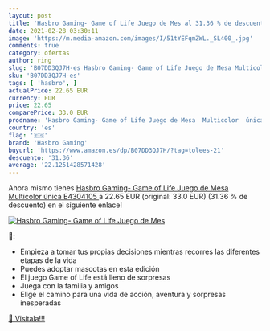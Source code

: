 ```yaml
---
layout: post
title: 'Hasbro Gaming- Game of Life Juego de Mes al 31.36 % de descuento'
date: 2021-02-28 03:30:11
image: 'https://m.media-amazon.com/images/I/51tYEFqmZWL._SL400_.jpg'
comments: true
category: ofertas
author: ring
slug: 'B07DD3QJ7H-es Hasbro Gaming- Game of Life Juego de Mesa Multicolor única...'
sku: 'B07DD3QJ7H-es'
tags: [ 'hasbro', ]
actualPrice: 22.65 EUR
currency: EUR
price: 22.65
comparePrice: 33.0 EUR
prodname: 'Hasbro Gaming- Game of Life Juego de Mesa  Multicolor  única  E4304105 '
country: 'es'
flag: '🇪🇸'
brand: 'Hasbro Gaming'
buyurl: 'https://www.amazon.es/dp/B07DD3QJ7H/?tag=tolees-21'
descuento: '31.36'
average: '22.1251428571428'
---
```


Ahora mismo tienes [Hasbro Gaming- Game of Life Juego de Mesa  Multicolor  única  E4304105 ](https://www.amazon.es/dp/B07DD3QJ7H/?tag=tolees-21) a 22.65 EUR (original: 33.0 EUR) (31.36 %  de descuento) en el siguiente enlace!

[![Hasbro Gaming- Game of Life Juego de Mes](https://m.media-amazon.com/images/I/51tYEFqmZWL._SL400_.jpg)](https://www.amazon.es/dp/B07DD3QJ7H/?tag=tolees-21)

🔎:

- Empieza a tomar tus propias decisiones mientras recorres las diferentes etapas de la vida
- Puedes adoptar mascotas en esta edición
- El juego Game of Life está lleno de sorpresas
- Juega con la familia y amigos
- Elige el camino para una vida de acción, aventura y sorpresas inesperadas

[🛒 Visítala!!!](https://www.amazon.es/dp/B07DD3QJ7H/?tag=tolees-21)
